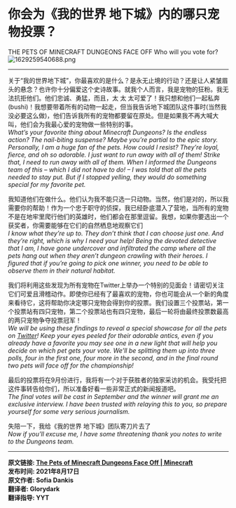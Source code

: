 # 你会为《我的世界 地下城》内的哪只宠物投票？

THE PETS OF MINECRAFT DUNGEONS FACE OFF
Who will you vote for?  
![1629259540688.png]("pic\20210818\1629259540688.png")

* * *

关于“我的世界地下城”，你最喜欢的是什么？是永无止境的行动？还是让人紧皱眉头的悬念？也许你十分偏爱这个史诗故事。就我个人而言，我是宠物的狂粉。我无法抗拒他们。他们忠诚、勇猛，而且，太 太 太可爱了！我只想和他们一起私奔(bushi)！我想要带着所有的动物一起走，但当我告诉地下城团队这件事时(当然我没必要这么做)，他们告诉我所有的宠物都要留在原处。但是如果我不再大喊大叫，他们会为我最心爱的宠物做一些特别的事。  
*What’s your favorite thing about Minecraft Dungeons? Is the endless action? The nail-biting suspense? Maybe you’re partial to the epic story. Personally, I am a huge fan of the pets. How could I resist? They’re loyal, fierce, and oh so adorable. I just want to run away with all of them! Strike that, I need to run away with all of them. When I informed the Dungeons team of this – which I did not have to do! – I was told that all the pets needed to stay put. But if I stopped yelling, they would do something special for my favorite pet.*

我知道他们在做什么。他们认为我不能只选一只动物。当然，他们是对的，所以我需要你的帮助！作为一个忠于职守的侦探，我已经卧底潜入了营地，当所有的宠物不是在地牢里爬行他们的英雄时，他们都会在那里逗留。我想，如果你要选出一个获奖者，你需要能够在它们的自然栖息地观察它们  
_I know what they’re up to. They don’t think that I can choose just one. And they’re right, which is why I need your help! Being the devoted detective that I am, I have gone undercover and infiltrated the camp where all the pets hang out when they aren’t dungeon crawling with their heroes. I figured that if you’re going to pick one winner, you need to be able to observe them in their natural habitat._  

我们将利用这些发现为所有宠物在Twitter上举办一个特别的见面会！请密切关注它们可爱且滑稽动作。即使你已经有了最喜欢的宠物，你也可能会从一个新的角度来看待它，这将帮助你决定哪只宠物会得到你的投票。我们设置三个投票站，第一个投票站有四只宠物，第二个投票站也有四只宠物，最后一轮将由最终投票数最高的两只宠物争夺投票冠军！  
_We will be using these findings to reveal a special showcase for all the pets on [Twitter](https://twitter.com/dungeonsgame)! Keep your eyes peeled for their adorable antics, even if you already have a favorite you may see one in a new light that will help you decide on which pet gets your vote. We’ll be splitting them up into three polls, four in the first one, four more in the second, and in the final round two pets will face off for the championship!_  

最后的投票将在9月份进行，我将有一个对于获胜者的独家采访的机会。我受托把这件事转告给你们，所以准备好看一些非常正式的新闻报道吧。  
_The final votes will be cast in September and the winner will grant me an exclusive interview. I have been trusted with relaying this to you, so prepare yourself for some very serious journalism._  

失陪一下，我给《我的世界 地下城》团队寄刀片去了  
_Now if you’ll excuse me, I have some threatening thank you notes to write to the Dungeons team._  
* * *
**原文链接: [The Pets of Minecraft Dungeons Face Off | Minecraft](https://www.minecraft.net/en-us/article/the-pets-minecraft-dungeons-face-off)  
发布时间: 2021年8月17日**  
**原文作者: Sofia Dankis  
**翻译者: Glorydark  
翻译指导: YYT****
